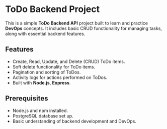 # ToDo Backend Project

This is a simple **ToDo Backend API** project built to learn and practice **DevOps** concepts. It includes basic CRUD functionality for managing tasks, along with essential backend features.

## Features

- Create, Read, Update, and Delete (CRUD) ToDo items.
- Soft delete functionality for ToDo items.
- Pagination and sorting of ToDos.
- Activity logs for actions performed on ToDos.
- Built with **Node.js**, **Express**.

## Prerequisites

- Node.js and npm installed.
- PostgreSQL database set up.
- Basic understanding of backend development and DevOps.

